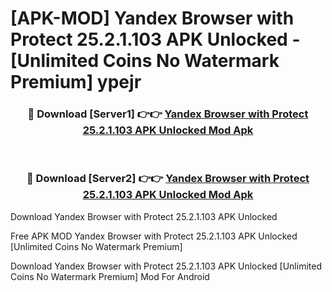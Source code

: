 # [APK-MOD] Yandex Browser with Protect 25.2.1.103 APK Unlocked - [Unlimited Coins No Watermark Premium] ypejr



<div align="center">
<h3>🔴 Download [Server1] 👉👉 <a href="https://momento.my/?title=Yandex_Browser_with_Protect_25.2.1.103_APK_Unlocked">Yandex Browser with Protect 25.2.1.103 APK Unlocked Mod Apk</a></h3><br>

<h3>🔴 Download [Server2] 👉👉 <a href="https://momento.my/?title=Yandex_Browser_with_Protect_25.2.1.103_APK_Unlocked">Yandex Browser with Protect 25.2.1.103 APK Unlocked Mod Apk</a></h3>
</div>



Download Yandex Browser with Protect 25.2.1.103 APK Unlocked 

Free APK MOD Yandex Browser with Protect 25.2.1.103 APK Unlocked [Unlimited Coins No Watermark Premium]

Download Yandex Browser with Protect 25.2.1.103 APK Unlocked [Unlimited Coins No Watermark Premium] Mod For Android
